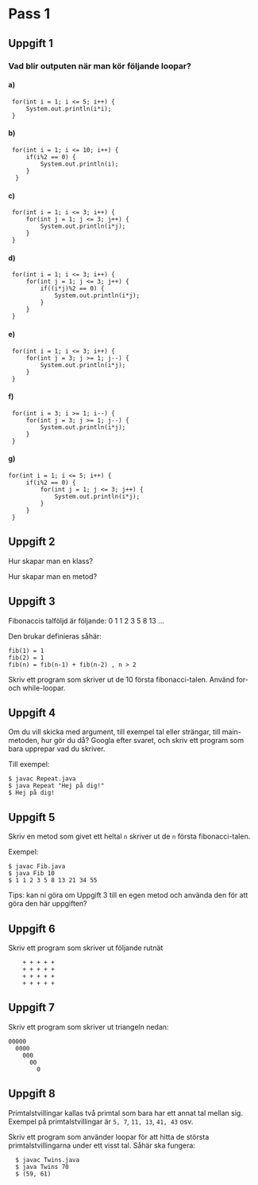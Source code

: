 # Pass 1

## Uppgift 1
### Vad blir outputen när man kör följande loopar?

#### a)
     for(int i = 1; i <= 5; i++) {
         System.out.println(i*i);
     }

#### b)

     for(int i = 1; i <= 10; i++) {
         if(i%2 == 0) {
             System.out.println(i);
         }
      }

#### c)
     for(int i = 1; i <= 3; i++) {
         for(int j = 1; j <= 3; j++) {
             System.out.println(i*j);
         }
     }

#### d)
     for(int i = 1; i <= 3; i++) {
         for(int j = 1; j <= 3; j++) {
             if((i*j)%2 == 0) {
                 System.out.println(i*j);
             }
         }
     }

#### e)
     for(int i = 1; i <= 3; i++) {
         for(int j = 3; j >= 1; j--) {
             System.out.println(i*j);
         }
     }

#### f)
     for(int i = 3; i >= 1; i--) {
         for(int j = 3; j >= 1; j--) {
             System.out.println(i*j);
         }
     }

#### g)
    for(int i = 1; i <= 5; i++) {
         if(i%2 == 0) {
             for(int j = 1; j <= 3; j++) {
                 System.out.println(i*j);
             }
         }
     }


## Uppgift 2
Hur skapar man en klass?

Hur skapar man en metod?

## Uppgift 3
Fibonaccis talföljd är följande: 0 1 1 2 3 5 8 13 ...

Den brukar definieras såhär:

    fib(1) = 1
    fib(2) = 1
    fib(n) = fib(n-1) + fib(n-2) , n > 2

Skriv ett program som skriver ut de 10 första fibonacci-talen. Använd for- och while-loopar.

## Uppgift 4
Om du vill skicka med argument, till exempel tal eller strängar, till main-metoden, hur gör du då? Googla efter svaret, och skriv ett program som bara upprepar vad du skriver.

Till exempel:

    $ javac Repeat.java
    $ java Repeat "Hej på dig!"
    $ Hej på dig!


## Uppgift 5
Skriv en metod som givet ett heltal `n` skriver ut de `n` första fibonacci-talen.

Exempel:

    $ javac Fib.java
    $ java Fib 10
    $ 1 1 2 3 5 8 13 21 34 55

Tips: kan ni göra om Uppgift 3 till en egen metod och använda den för att göra den här uppgiften?

## Uppgift 6
Skriv ett program som skriver ut följande rutnät

        + + + + +
        + + + + +
        + + + + +
        + + + + +

## Uppgift 7
Skriv ett program som skriver ut triangeln nedan:

    00000
      0000
        000
          00
            0

## Uppgift 8
Primtalstvillingar kallas två primtal som bara har ett annat tal mellan sig. Exempel på primtalstvillingar är `5, 7`, `11, 13`, `41, 43` osv.

Skriv ett program som använder loopar för att hitta de största primtalstvillingarna under ett visst tal. Såhär ska fungera:

      $ javac Twins.java
      $ java Twins 70
      $ (59, 61)
